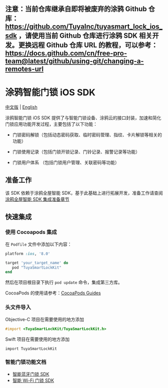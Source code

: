 ## 注意：当前仓库继承自即将被废弃的涂鸦 Github 仓库：https://github.com/TuyaInc/tuyasmart_lock_ios_sdk ，请使用当前 Github 仓库进行涂鸦 SDK 相关开发。更换远程 Github 仓库 URL 的教程，可以参考：https://docs.github.com/cn/free-pro-team@latest/github/using-git/changing-a-remotes-url

# 涂鸦智能门锁 iOS SDK

[中文版](README_cn.md) | [English](README.md)

涂鸦智能门锁 iOS SDK 提供了与智能门锁设备、涂鸦云的接口封装，加速和简化门锁应用功能开发过程，主要包括了以下功能：

- 门锁密码解锁（包括动态密码获取、临时密码管理、指纹、卡片解锁等相关的功能）

- 门锁使用记录（包括门锁开锁记录、门铃记录、报警记录等功能）

- 门锁用户体系 （包括门锁用户管理、关联密码等功能）

  


## 准备工作

该 SDK 依赖于涂鸦全屋智能 SDK，基于此基础上进行拓展开发，准备工作请查阅[涂鸦全屋智能 SDK 集成准备章节](https://tuyainc.github.io/tuyasmart_home_ios_sdk_doc/zh-hans/resource/Preparation.html)



## 快速集成

### 使用 Cocoapods 集成

在 `Podfile` 文件中添加以下内容：

```ruby
platform :ios, '8.0'

target 'your_target_name' do
   pod "TuyaSmartLockKit"
end
```

然后在项目根目录下执行 `pod update` 命令，集成第三方库。

CocoaPods 的使用请参考：[CocoaPods Guides](https://guides.cocoapods.org/)



### 头文件导入

Objective-C 项目在需要使用的地方添加

```objective-c
#import <TuyaSmartLockKit/TuyaSmartLockKit.h>
```

Swift 项目在需要使用的地方添加

```
import TuyaSmartLockKit
```



### 智能门锁功能文档

* [智能蓝牙门锁 SDK](https://tuyainc.github.io/tuyasmart_home_ios_sdk_doc/zh-hans/resource/BLELock.html)
* [智能 Wi-Fi 门锁 SDK](https://tuyainc.github.io/tuyasmart_home_ios_sdk_doc/zh-hans/resource/WiFiLock.html)

